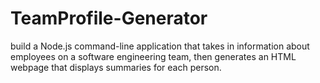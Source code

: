 # TeamProfile-Generator
build a Node.js command-line application that takes in information about employees on a software engineering team, then generates an HTML webpage that displays summaries for each person. 
